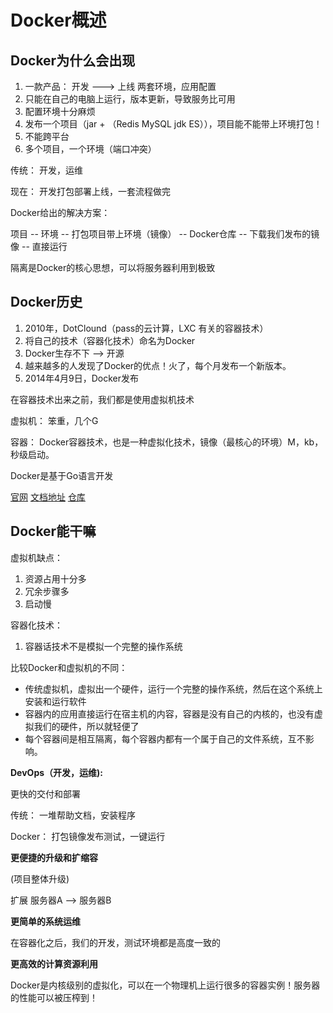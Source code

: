 # Docker概述

## Docker为什么会出现

1. 一款产品： 开发 ---> 上线 两套环境，应用配置
2. 只能在自己的电脑上运行，版本更新，导致服务比可用
3. 配置环境十分麻烦
4. 发布一个项目（jar + （Redis MySQL jdk ES）），项目能不能带上环境打包！
5. 不能跨平台
6. 多个项目，一个环境（端口冲突）

传统： 开发，运维

现在： 开发打包部署上线，一套流程做完

Docker给出的解决方案：

项目 -- 环境 -- 打包项目带上环境（镜像） -- Docker仓库 -- 下载我们发布的镜像 -- 直接运行

隔离是Docker的核心思想，可以将服务器利用到极致

## Docker历史

1. 2010年，DotClound（pass的云计算，LXC 有关的容器技术）
2. 将自己的技术（容器化技术）命名为Docker
3. Docker生存不下 -->  开源
4. 越来越多的人发现了Docker的优点！火了，每个月发布一个新版本。
5. 2014年4月9日，Docker发布

在容器技术出来之前，我们都是使用虚拟机技术

虚拟机： 笨重，几个G

容器： Docker容器技术，也是一种虚拟化技术，镜像（最核心的环境）M，kb，秒级启动。

Docker是基于Go语言开发

[官网](https://www.docker.com/) 
[文档地址](https://docs.docker.com/) 
[仓库](https://hub.docker.com/) 

## Docker能干嘛

虚拟机缺点：
1. 资源占用十分多
2. 冗余步骤多
3. 启动慢

容器化技术：
1. 容器话技术不是模拟一个完整的操作系统

比较Docker和虚拟机的不同：
* 传统虚拟机，虚拟出一个硬件，运行一个完整的操作系统，然后在这个系统上安装和运行软件
* 容器内的应用直接运行在宿主机的内容，容器是没有自己的内核的，也没有虚拟我们的硬件，所以就轻便了
* 每个容器间是相互隔离，每个容器内都有一个属于自己的文件系统，互不影响。

**DevOps（开发，运维):**

更快的交付和部署

传统： 一堆帮助文档，安装程序

Docker： 打包镜像发布测试，一键运行

**更便捷的升级和扩缩容**

(项目整体升级)

扩展 服务器A --> 服务器B

**更简单的系统运维**

在容器化之后，我们的开发，测试环境都是高度一致的

**更高效的计算资源利用**

Docker是内核级别的虚拟化，可以在一个物理机上运行很多的容器实例！服务器的性能可以被压榨到！

